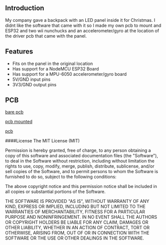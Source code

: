 ## Introduction

My company gave a backpack with an LED panel inside it for Christmas. 
I didnt like the software that came with it so I made my own pcb to mount and ESP32 and two wii nunchucks and an accelerometer/gyro at the location of the driver pcb that came with the panel.

## Features

- Fits on the panel in the original location
- Has support for a NodeMCU ESP32 Board
- Has support for a MPU-6050 accelerometer/gyro board
- 5V/GND input pins
- 3V3/GND output pins

## PCB

[bare pcb](images/bare-pdb.jpg)

[pcb mounted](images/pdb-mounted.jpg)

[pcb](images/pdb-with-nunchuck.jpg)


####License
The MIT License (MIT)

Permission is hereby granted, free of charge, to any person obtaining a copy
of this software and associated documentation files (the "Software"), to deal
in the Software without restriction, including without limitation the rights
to use, copy, modify, merge, publish, distribute, sublicense, and/or sell
copies of the Software, and to permit persons to whom the Software is
furnished to do so, subject to the following conditions:

The above copyright notice and this permission notice shall be included in all
copies or substantial portions of the Software.

THE SOFTWARE IS PROVIDED "AS IS", WITHOUT WARRANTY OF ANY KIND, EXPRESS OR
IMPLIED, INCLUDING BUT NOT LIMITED TO THE WARRANTIES OF MERCHANTABILITY,
FITNESS FOR A PARTICULAR PURPOSE AND NONINFRINGEMENT. IN NO EVENT SHALL THE
AUTHORS OR COPYRIGHT HOLDERS BE LIABLE FOR ANY CLAIM, DAMAGES OR OTHER
LIABILITY, WHETHER IN AN ACTION OF CONTRACT, TORT OR OTHERWISE, ARISING FROM,
OUT OF OR IN CONNECTION WITH THE SOFTWARE OR THE USE OR OTHER DEALINGS IN THE
SOFTWARE.


